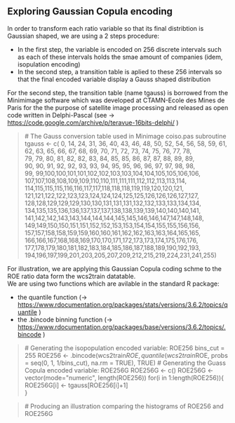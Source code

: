 ## Exploring Gaussian Copula encoding

In order to transform each ratio variable so that its final distribtion is Gaussian shaped, we are using a 2 steps procedure:
  - In the first step, the variable is encoded on 256 discrete intervals such as each of these intervals holds the smae amount of companies (idem, isopulation encoding)
  - In the second step, a transition table is aplied to these 256 intervals so that the final encoded variable display a Gauss shaped distribution

For the second step, the transition table (name tgauss) is borrowed from the Minimimage software which was developed at CTAMN-Ecole des Mines de Paris for the the purpose of satellite image processing and released as open code written in Delphi-Pascal (see -> https://code.google.com/archive/p/teravue-16bits-delphi/ )

> \# The Gauss conversion table used in Minimage coiso.pas subroutine<br>
> tgauss <- c(  0, 14, 24, 31, 36, 40, 43, 46, 48, 50, 52, 54, 56, 58, 59, 61,<br>
        62, 63, 65, 66, 67, 68, 69, 70, 71, 72, 73, 74, 75, 76, 77, 78,<br>
        79, 79, 80, 81, 82, 82, 83, 84, 85, 85, 86, 87, 87, 88, 89, 89,<br>
        90, 90, 91, 92, 92, 93, 93, 94, 95, 95, 96, 96, 97, 97, 98, 98,<br>
        99, 99,100,100,101,101,102,102,103,103,104,104,105,105,106,106,<br>
       107,107,108,108,109,109,110,110,111,111,111,112,112,113,113,114,<br>
       114,115,115,115,116,116,117,117,118,118,118,119,119,120,120,121,<br>
       121,121,122,122,123,123,124,124,124,125,125,126,126,126,127,127,<br>
       128,128,129,129,129,130,130,131,131,131,132,132,133,133,134,134,<br>
       134,135,135,136,136,137,137,137,138,138,139,139,140,140,140,141,<br>
       141,142,142,143,143,144,144,144,145,145,146,146,147,147,148,148,<br>
       149,149,150,150,151,151,152,152,153,153,154,154,155,155,156,156,<br>
       157,157,158,158,159,159,160,160,161,162,162,163,163,164,165,165,<br>
       166,166,167,168,168,169,170,170,171,172,173,173,174,175,176,176,<br>
       177,178,179,180,181,182,183,184,185,186,187,188,189,190,192,193,<br>
       194,196,197,199,201,203,205,207,209,212,215,219,224,231,241,255)<br>

For illustration, we are applying this Gaussian Copula coding schme to the ROE ratio data form the wcs2train datatable.<br>
We are using two functions which are avilable in the standard R package:
 - the quantile function (-> https://www.rdocumentation.org/packages/stats/versions/3.6.2/topics/quantile )
 - the .bincode binning function (-> https://www.rdocumentation.org/packages/base/versions/3.6.2/topics/.bincode )

> \# Generating the isopopulation encoded variable: ROE256
> bins_cut = 255
> ROE256 <- .bincode(wcs2train$ROE, quantile(wcs2train$ROE, probs = seq(0, 1, 1/bins_cut), na.rm = TRUE), TRUE)
> \# Generating the Guass Copula encoded variable: ROE256G
> ROE256G <- c()
> ROE256G <- vector(mode="numeric", length(ROE256))
> for(i in 1:length(ROE256)){ <br>
	ROE256G[i] <- tgauss[ROE256[i]+1] <br>
} <br>

> \# Producing an illustration comparing the histograms of ROE256 and ROE256G



